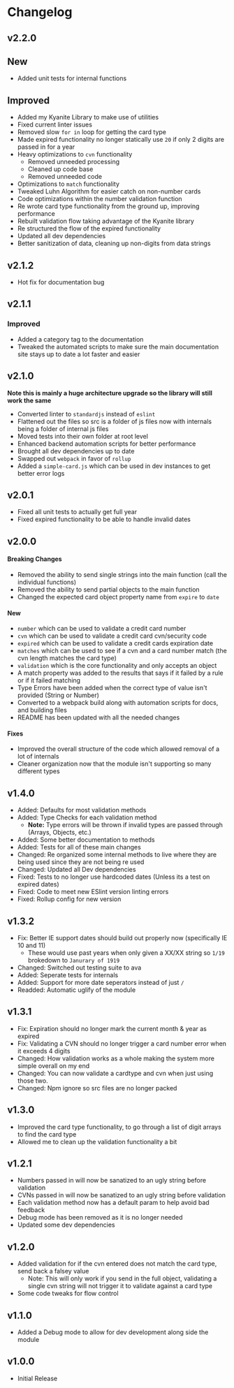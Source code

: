 # Changelog

## v2.2.0

## New

- Added unit tests for internal functions

## Improved

- Added my Kyanite Library to make use of utilities
- Fixed current linter issues
- Removed slow `for in` loop for getting the card type
- Made expired functionality no longer statically use `20` if only 2 digits are passed in for a year
- Heavy optimizations to `cvn` functionality
  - Removed unneeded processing
  - Cleaned up code base
  - Removed unneeded code
- Optimizations to `match` functionality
- Tweaked Luhn Algorithm for easier catch on non-number cards
- Code optimizations within the number validation function
- Re wrote card type functionality from the ground up, improving performance
- Rebuilt validation flow taking advantage of the Kyanite library
- Re structured the flow of the expired functionality
- Updated all dev dependencies
- Better sanitization of data, cleaning up non-digits from data strings

## v2.1.2

- Hot fix for documentation bug

## v2.1.1

### Improved

- Added a category tag to the documentation
- Tweaked the automated scripts to make sure the main documentation site stays up to date a lot faster and easier

## v2.1.0

**Note this is mainly a huge architecture upgrade so the library will still work the same**

- Converted linter to `standardjs` instead of `eslint`
- Flattened out the files so src is a folder of js files now with internals being a folder of internal js files
- Moved tests into their own folder at root level
- Enhanced backend automation scripts for better performance
- Brought all dev dependencies up to date
- Swapped out `webpack` in favor of `rollup`
- Added a `simple-card.js` which can be used in dev instances to get better error logs

## v2.0.1

- Fixed all unit tests to actually get full year
- Fixed expired functionality to be able to handle invalid dates

## v2.0.0

#### Breaking Changes

- Removed the ability to send single strings into the main function (call the individual functions)
- Removed the ability to send partial objects to the main function
- Changed the expected card object property name from `expire` to `date`

#### New

- `number` which can be used to validate a credit card number
- `cvn` which can be used to validate a credit card cvn/security code
- `expired` which can be used to validate a credit cards expiration date
- `matches` which can be used to see if a cvn and a card number match (the cvn length matches the card type)
- `validation` which is the core functionality and only accepts an object
- A match property was added to the results that says if it failed by a rule or if it failed matching
- Type Errors have been added when the correct type of value isn't provided (String or Number)
- Converted to a webpack build along with automation scripts for docs, and building files
- README has been updated with all the needed changes

#### Fixes

- Improved the overall structure of the code which allowed removal of a lot of internals
- Cleaner organization now that the module isn't supporting so many different types

## v1.4.0

- Added: Defaults for most validation methods
- Added: Type Checks for each validation method
   - **Note:** Type errors will be thrown if invalid types are passed through (Arrays, Objects, etc.)
- Added: Some better documentation to methods
- Added: Tests for all of these main changes
- Changed: Re organized some internal methods to live where they are being used since they are not being re used
- Changed: Updated all Dev dependencies
- Fixed: Tests to no longer use hardcoded dates (Unless its a test on expired dates)
- Fixed: Code to meet new ESlint version linting errors
- Fixed: Rollup config for new version


## v1.3.2

- Fix: Better IE support dates should build out properly now (specifically IE 10 and 11)
   - These would use past years when only given a XX/XX string so `1/19` brokedown to `Janurary of 1919`
- Changed: Switched out testing suite to ava
- Added: Seperate tests for internals
- Added: Support for more date seperators instead of just `/`
- Readded: Automatic uglify of the module

## v1.3.1

- Fix: Expiration should no longer mark the current month & year as expired
- Fix: Validating a CVN should no longer trigger a card number error when it exceeds 4 digits
- Changed: How validation works as a whole making the system more simple overall on my end
- Changed: You can now validate a cardtype and cvn when just using those two.
- Changed: Npm ignore so src files are no longer packed

## v1.3.0

- Improved the card type functionality, to go through a list of digit arrays to find the card type
- Allowed me to clean up the validation functionality a bit

## v1.2.1

- Numbers passed in will now be sanatized to an ugly string before validation
- CVNs passed in will now be sanatized to an ugly string before validation
- Each validation method now has a default param to help avoid bad feedback
- Debug mode has been removed as it is no longer needed
- Updated some dev dependencies

## v1.2.0

- Added validation for if the cvn entered does not match the card type, send back a falsey value
  - Note: This will only work if you send in the full object, validating a single cvn string will not trigger it to validate against a card type
- Some code tweaks for flow control

## v1.1.0

- Added a Debug mode to allow for dev development along side the module

## v1.0.0

- Initial Release
